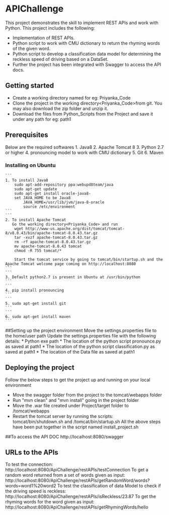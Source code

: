 # APIChallenge

This project demonstrates the skill to implement REST APIs and work with Python. This project includes the following:

* Implementation of REST APIs.
* Python script to work with CMU dictionary to return the rhyming words of the given word.
* Python script to develop a classification data model for determining the reckless speed of driving based on a DataSet.
* Further the project has been integrated with Swagger to access the API docs.


## Getting started
* Create a working directory named for eg: Priyanka_Code
* Clone the project in the working directory<Priyanka_Code>from git. You may also download the zip folder and unzip it.
* Download the files from Python_Scripts from the Project and save it under any path for eg: path1

## Prerequisites 

Below are the required softwares
    1. Java8
    2. Apache Tomcat 8
    3. Python 2.7 or higher
    4. pronouncing model to work with CMU dictionary
    5. Git
    6. Maven
        
### Installing on Ubuntu
    ```
    1. To install Java8
        sudo apt-add-repository ppa:webupd8team/java
        sudo apt-get update
        sudo apt-get install oracle-java8-
        set JAVA_HOME to be Java8 
            JAVA_HOME=/usr/lib/jvm/java-8-oracle 
            source /etc/environment
    ```
    ``` 
    2. To install Apache Tomcat
       Go the working directory<Priyanka_Code> and run
        wget http://www-us.apache.org/dist/tomcat/tomcat-8/v8.0.43/bin/apache-tomcat-8.0.43.tar.gz
        tar -xvzf apache-tomcat-8.0.43.tar.gz
        rm -rf apache-tomcat-8.0.43.tar.gz
        mv apache-tomcat-8.0.43 tomcat
        chmod -R 755 tomcat/*
        
        Start the tomcat service by going to tomcat/bin/startup.sh and the Apache Tomcat welcome page coming on http://localhost:8080
    ```
    ```
    3. Default python2.7 is present in Ubuntu at /usr/bin/python
    ```
    ```
    4. pip install pronouncing 
    ```
    ```
    5. sudo apt-get install git 
    ```
    ```
    6. sudo apt-get install maven
    ```
    
##Setting up the project environment
Move the settings.properties file to the home/user path
Update the settings.properties file with the following details:
    * Python exe path
    * The location of the python script pronounce.py as saved at path1
    * The location of the python script classification.py as saved at path1
    * The location of the Data file as saved at path1

## Deploying the project
Follow the below steps to get the project up and running on your local environment
 
* Move the swagger folder from the project to the tomcat/webapps folder
* Run "mvn clean" and "mvn install" going in the project folder
* Move the .war file created under Project<ApiChallenge>/target folder to /tomcat/webapps
* Restart the tomcat server by running the scripts: tomcat/bin/shutdown.sh and /tomcat/bin/startup.sh
All the above steps have been put together in the script named install_project.sh

##To access the API DOC
http://localhost:8080/swagger

## URLs to the APIs
To test the connection: http://localhost:8080/ApiChallenge/restAPIs/testConnection
To get a random word returned from a set of words given as input: http://localhost:8080/ApiChallenge/restAPIs/getRandomWord/words?words=word1%20word2
To test the classification of data Model to check if the driving speed is reckless: http://localhost:8080/ApiChallenge/restAPIs/isReckless/23.87
To get the rhyming words for the word given as input: http://localhost:8080/ApiChallenge/restAPIs/getRhymingWords/hello

